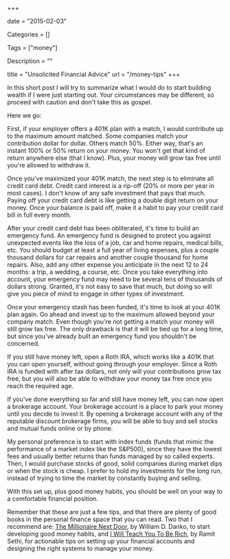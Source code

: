 +++

date = "2015-02-03"

Categories = []

Tags = ["money"]

Description = ""

title = "Unsolicited Financial Advice"
url = "/money-tips"
+++



In this short post I will try to summarize what I would do to start building wealth if I were just starting out. Your circumstances may be different, so proceed with caution and don't take this as gospel.

Here we go: 

First, if your employer offers a 401K plan with a match, I would contribute up to the maximum amount matched.  Some companies match your contribution dollar for dollar. Others match 50%. Either way, that's an instant 100% or 50% return on your money. You won't get that kind of return anywhere else (that I know). Plus, your money will grow tax free until you're allowed to withdraw it.

Once you've maximized your 401K match, the next step is to eliminate all credit card debt. Credit card interest is a rip-off (20% or more per year in most cases). I don't know of any safe investment that pays that much.  Paying off your credit card debt is like getting a double digit return on your money. Once your balance is paid off, make it a habit to pay your credit card bill in full every month.

After your credit card debt has been obliterated, it's time to build an emergency fund. An emergency fund is designed to protect you against unexpected events like the loss of a job, car and home repairs, medical bills, etc. You should budget at least a full year of living expenses, plus a couple thousand dollars for car repairs and another couple thousand for home repairs. Also, add any other expense you anticipate in the next 12 to 24 months: a trip, a wedding, a course, etc.  Once you take everything into account, your emergency fund may need to be several tens of thousands of dollars strong. Granted, it's not easy to save that much, but doing so will give you piece of mind to engage in other types of investment. 

Once your emergency stash has been funded, it's time to look at your 401K plan again. Go ahead and invest up to the maximum allowed beyond your company match. Even though you're not getting a match your money will still grow tax free. The only drawback is that it will be tied up for a long time, but since you've already built an emergency fund you shouldn't be concerned.

If you still have money left, open a Roth IRA, which works like a 401K that you can open yourself, without going through your employer. Since a Roth IRA is funded with after tax dollars, not only will your contributions grow tax free, but you will also be able to withdraw your money tax free once you reach the required age.

If you've done everything so far and still have money left, you can now open a brokerage account. Your brokerage account is a place to park your money until you decide to invest it. By opening a brokerage account with any of the reputable discount brokerage firms, you will be able to buy and sell stocks and mutual funds online or by phone. 

My personal preference is to start with index funds (funds that mimic the performance of a market index like the S&P500), since they have the lowest fees and usually better returns than funds managed by so called experts. Then, I would purchase stocks of good, solid companies during market dips or when the stock is cheap. I prefer to hold my investments for the long run, instead of trying to time the market by constantly buying and selling.

With this set up, plus good money habits, you should be well on your way to a comfortable financial position. 

Remember that these are just a few tips, and that there are plenty of good books in the personal finance space that you can read. Two that I recommend are: [The Millionaire Next Door](http://amzn.to/1EzmBcC), by William D. Danko, to start developing good money habits, and [I Will Teach You To Be Rich](http://amzn.to/0761147489), by Ramit Sethi, for actionable tips on setting up your financial accounts and designing the right systems to manage your money.
